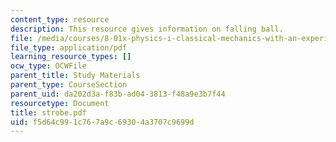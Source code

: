 ```yaml
---
content_type: resource
description: This resource gives information on falling ball.
file: /media/courses/8-01x-physics-i-classical-mechanics-with-an-experimental-focus-fall-2002/f5d64c991c767a9c69304a3707c9699d_strobe.pdf
file_type: application/pdf
learning_resource_types: []
ocw_type: OCWFile
parent_title: Study Materials
parent_type: CourseSection
parent_uid: da202d3a-f83b-ad04-3813-f48a9e3b7f44
resourcetype: Document
title: strobe.pdf
uid: f5d64c99-1c76-7a9c-6930-4a3707c9699d
---
```

